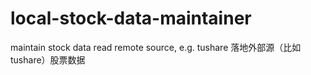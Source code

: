 # local-stock-data-maintainer
maintain stock data read remote source, e.g. tushare
落地外部源（比如tushare）股票数据
